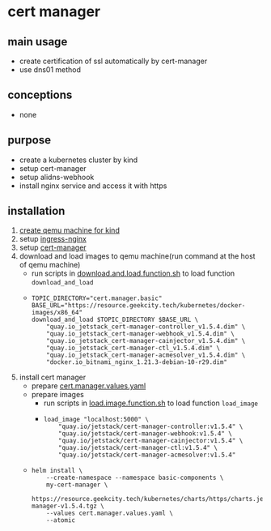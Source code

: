 # cert manager

## main usage

* create certification of ssl automatically by cert-manager
* use dns01 method

## conceptions

* none

## purpose

* create a kubernetes cluster by kind
* setup cert-manager
* setup alidns-webhook
* install nginx service and access it with https

## installation
1. [create qemu machine for kind](../create.qemu.machine.for.kind.md)
2. setup [ingress-nginx](ingress.nginx.md)
3. setup [cert-manager](cert.manager.md)
3. download and load images to qemu machine(run command at the host of qemu machine)
    * run scripts
      in [download.and.load.function.sh](../resources/create.qemu.machine.for.kind/download.and.load.function.sh.md) to
      load function `download_and_load`
    * ```shell
      TOPIC_DIRECTORY="cert.manager.basic"
      BASE_URL="https://resource.geekcity.tech/kubernetes/docker-images/x86_64"
      download_and_load $TOPIC_DIRECTORY $BASE_URL \
          "quay.io_jetstack_cert-manager-controller_v1.5.4.dim" \
          "quay.io_jetstack_cert-manager-webhook_v1.5.4.dim" \
          "quay.io_jetstack_cert-manager-cainjector_v1.5.4.dim" \
          "quay.io_jetstack_cert-manager-ctl_v1.5.4.dim" \
          "quay.io_jetstack_cert-manager-acmesolver_v1.5.4.dim" \
          "docker.io_bitnami_nginx_1.21.3-debian-10-r29.dim"
      ```
4. install cert manager
    * prepare [cert.manager.values.yaml](resources/cert.manager/cert.manager.values.yaml.md)
    * prepare images
        + run scripts in [load.image.function.sh](../resources/load.image.function.sh.md) to load function `load_image`
        + ```shell
          load_image "localhost:5000" \
              "quay.io/jetstack/cert-manager-controller:v1.5.4" \
              "quay.io/jetstack/cert-manager-webhook:v1.5.4" \
              "quay.io/jetstack/cert-manager-cainjector:v1.5.4" \
              "quay.io/jetstack/cert-manager-ctl:v1.5.4" \
              "quay.io/jetstack/cert-manager-acmesolver:v1.5.4"
          ```
    * ```shell
      helm install \
          --create-namespace --namespace basic-components \
          my-cert-manager \
          https://resource.geekcity.tech/kubernetes/charts/https/charts.jetstack.io/cert-manager-v1.5.4.tgz \
          --values cert.manager.values.yaml \
          --atomic
      ```